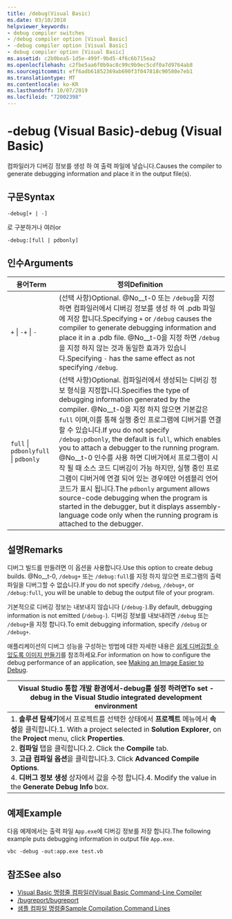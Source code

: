 ```yaml
---
title: /debug(Visual Basic)
ms.date: 03/10/2018
helpviewer_keywords:
- debug compiler switches
- /debug compiler option [Visual Basic]
- -debug compiler option [Visual Basic]
- debug compiler option [Visual Basic]
ms.assetid: c2b0bea5-1d5e-499f-9bd5-4f6c6b715ea2
ms.openlocfilehash: c2fbe5aa6f0b9ac8c99c9b9ec5cdf0a7d9764ab8
ms.sourcegitcommit: eff6adb61852369ab690f3f047818c90580e7eb1
ms.translationtype: MT
ms.contentlocale: ko-KR
ms.lasthandoff: 10/07/2019
ms.locfileid: "72002398"
---
```

# <a name="-debug-visual-basic"></a><span data-ttu-id="9910b-102">-debug (Visual Basic)</span><span class="sxs-lookup"><span data-stu-id="9910b-102">-debug (Visual Basic)</span></span>
<span data-ttu-id="9910b-103">컴파일러가 디버깅 정보를 생성 하 여 출력 파일에 넣습니다.</span><span class="sxs-lookup"><span data-stu-id="9910b-103">Causes the compiler to generate debugging information and place it in the output file(s).</span></span>  
  
## <a name="syntax"></a><span data-ttu-id="9910b-104">구문</span><span class="sxs-lookup"><span data-stu-id="9910b-104">Syntax</span></span>  
  
```console 
-debug[+ | -]  
```

<span data-ttu-id="9910b-105">로 구분하거나 여러</span><span class="sxs-lookup"><span data-stu-id="9910b-105">or</span></span>

```console  
-debug:[full | pdbonly]  
```
  
## <a name="arguments"></a><span data-ttu-id="9910b-106">인수</span><span class="sxs-lookup"><span data-stu-id="9910b-106">Arguments</span></span>  
  
|<span data-ttu-id="9910b-107">용어</span><span class="sxs-lookup"><span data-stu-id="9910b-107">Term</span></span>|<span data-ttu-id="9910b-108">정의</span><span class="sxs-lookup"><span data-stu-id="9910b-108">Definition</span></span>|  
|---|---|  
|<span data-ttu-id="9910b-109">`+` &#124; `-`</span><span class="sxs-lookup"><span data-stu-id="9910b-109">`+` &#124; `-`</span></span>|<span data-ttu-id="9910b-110">(선택 사항)</span><span class="sxs-lookup"><span data-stu-id="9910b-110">Optional.</span></span> <span data-ttu-id="9910b-111">@No__t-0 또는 `/debug`을 지정 하면 컴파일러에서 디버깅 정보를 생성 하 여 .pdb 파일에 저장 합니다.</span><span class="sxs-lookup"><span data-stu-id="9910b-111">Specifying `+` or `/debug` causes the compiler to generate debugging information and place it in a .pdb file.</span></span> <span data-ttu-id="9910b-112">@No__t-0을 지정 하면 `/debug`을 지정 하지 않는 것과 동일한 효과가 있습니다.</span><span class="sxs-lookup"><span data-stu-id="9910b-112">Specifying `-` has the same effect as not specifying `/debug`.</span></span>|  
|<span data-ttu-id="9910b-113">`full` &#124; `pdbonly`</span><span class="sxs-lookup"><span data-stu-id="9910b-113">`full` &#124; `pdbonly`</span></span>|<span data-ttu-id="9910b-114">(선택 사항)</span><span class="sxs-lookup"><span data-stu-id="9910b-114">Optional.</span></span> <span data-ttu-id="9910b-115">컴파일러에서 생성되는 디버깅 정보 형식을 지정합니다.</span><span class="sxs-lookup"><span data-stu-id="9910b-115">Specifies the type of debugging information generated by the compiler.</span></span> <span data-ttu-id="9910b-116">@No__t-0을 지정 하지 않으면 기본값은 `full` 이며,이를 통해 실행 중인 프로그램에 디버거를 연결할 수 있습니다.</span><span class="sxs-lookup"><span data-stu-id="9910b-116">If you do not specify `/debug:pdbonly`, the default is `full`, which enables you to attach a debugger to the running program.</span></span> <span data-ttu-id="9910b-117">@No__t-0 인수를 사용 하면 디버거에서 프로그램이 시작 될 때 소스 코드 디버깅이 가능 하지만, 실행 중인 프로그램이 디버거에 연결 되어 있는 경우에만 어셈블리 언어 코드가 표시 됩니다.</span><span class="sxs-lookup"><span data-stu-id="9910b-117">The `pdbonly` argument allows source-code debugging when the program is started in the debugger, but it displays assembly-language code only when the running program is attached to the debugger.</span></span>|  
  
## <a name="remarks"></a><span data-ttu-id="9910b-118">설명</span><span class="sxs-lookup"><span data-stu-id="9910b-118">Remarks</span></span>  
 <span data-ttu-id="9910b-119">디버그 빌드를 만들려면 이 옵션을 사용합니다.</span><span class="sxs-lookup"><span data-stu-id="9910b-119">Use this option to create debug builds.</span></span> <span data-ttu-id="9910b-120">@No__t-0, `/debug+` 또는 `/debug:full`를 지정 하지 않으면 프로그램의 출력 파일을 디버그할 수 없습니다.</span><span class="sxs-lookup"><span data-stu-id="9910b-120">If you do not specify `/debug`, `/debug+`, or `/debug:full`, you will be unable to debug the output file of your program.</span></span>  
  
 <span data-ttu-id="9910b-121">기본적으로 디버깅 정보는 내보내지 않습니다 (`/debug-`).</span><span class="sxs-lookup"><span data-stu-id="9910b-121">By default, debugging information is not emitted (`/debug-`).</span></span> <span data-ttu-id="9910b-122">디버깅 정보를 내보내려면 `/debug` 또는 `/debug+`을 지정 합니다.</span><span class="sxs-lookup"><span data-stu-id="9910b-122">To emit debugging information, specify `/debug` or `/debug+`.</span></span>  
  
 <span data-ttu-id="9910b-123">애플리케이션의 디버그 성능을 구성하는 방법에 대한 자세한 내용은 [쉽게 디버깅할 수 있도록 이미지 만들기](../../../framework/debug-trace-profile/making-an-image-easier-to-debug.md)를 참조하세요.</span><span class="sxs-lookup"><span data-stu-id="9910b-123">For information on how to configure the debug performance of an application, see [Making an Image Easier to Debug](../../../framework/debug-trace-profile/making-an-image-easier-to-debug.md).</span></span>  
  
|<span data-ttu-id="9910b-124">Visual Studio 통합 개발 환경에서-debug를 설정 하려면</span><span class="sxs-lookup"><span data-stu-id="9910b-124">To set -debug in the Visual Studio integrated development environment</span></span>|  
|---|  
|<span data-ttu-id="9910b-125">1.  **솔루션 탐색기**에서 프로젝트를 선택한 상태에서 **프로젝트** 메뉴에서 **속성**을 클릭합니다.</span><span class="sxs-lookup"><span data-stu-id="9910b-125">1.  With a project selected in **Solution Explorer**, on the **Project** menu, click **Properties**.</span></span> <br /><span data-ttu-id="9910b-126">2.  **컴파일** 탭을 클릭합니다.</span><span class="sxs-lookup"><span data-stu-id="9910b-126">2.  Click the **Compile** tab.</span></span><br /><span data-ttu-id="9910b-127">3.  **고급 컴파일 옵션**을 클릭합니다.</span><span class="sxs-lookup"><span data-stu-id="9910b-127">3.  Click **Advanced Compile Options**.</span></span><br /><span data-ttu-id="9910b-128">4.  **디버그 정보 생성** 상자에서 값을 수정 합니다.</span><span class="sxs-lookup"><span data-stu-id="9910b-128">4.  Modify the value in the **Generate Debug Info** box.</span></span>|  
  
## <a name="example"></a><span data-ttu-id="9910b-129">예제</span><span class="sxs-lookup"><span data-stu-id="9910b-129">Example</span></span>  
 <span data-ttu-id="9910b-130">다음 예제에서는 출력 파일 `App.exe`에 디버깅 정보를 저장 합니다.</span><span class="sxs-lookup"><span data-stu-id="9910b-130">The following example puts debugging information in output file `App.exe`.</span></span>  
  
```console  
vbc -debug -out:app.exe test.vb  
```  
  
## <a name="see-also"></a><span data-ttu-id="9910b-131">참조</span><span class="sxs-lookup"><span data-stu-id="9910b-131">See also</span></span>

- [<span data-ttu-id="9910b-132">Visual Basic 명령줄 컴파일러</span><span class="sxs-lookup"><span data-stu-id="9910b-132">Visual Basic Command-Line Compiler</span></span>](../../../visual-basic/reference/command-line-compiler/index.md)
- [<span data-ttu-id="9910b-133">/bugreport</span><span class="sxs-lookup"><span data-stu-id="9910b-133">/bugreport</span></span>](../../../visual-basic/reference/command-line-compiler/bugreport.md)
- [<span data-ttu-id="9910b-134">샘플 컴파일 명령줄</span><span class="sxs-lookup"><span data-stu-id="9910b-134">Sample Compilation Command Lines</span></span>](../../../visual-basic/reference/command-line-compiler/sample-compilation-command-lines.md)
